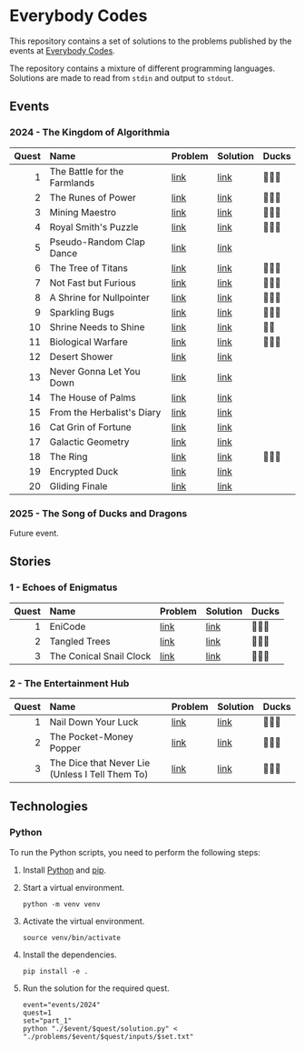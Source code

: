 # Everybody Codes

This repository contains a set of solutions to the problems published by the events
at [Everybody Codes](https://everybody.codes/).

The repository contains a mixture of different programming languages. Solutions are made to read from `stdin` and output
to `stdout`.

## Events

### 2024 - The Kingdom of Algorithmia

| Quest | Name                         | Problem                                              | Solution               | Ducks  |
|------:|:-----------------------------|:-----------------------------------------------------|:-----------------------|:-------|
|     1 | The Battle for the Farmlands | [link](https://everybody.codes/event/2024/quests/1)  | [link](events/2024/1)  | 🦆🦆🦆 |
|     2 | The Runes of Power           | [link](https://everybody.codes/event/2024/quests/2)  | [link](events/2024/2)  | 🦆🦆🦆 |
|     3 | Mining Maestro               | [link](https://everybody.codes/event/2024/quests/3)  | [link](events/2024/3)  | 🦆🦆🦆 |
|     4 | Royal Smith's Puzzle         | [link](https://everybody.codes/event/2024/quests/4)  | [link](events/2024/4)  | 🦆🦆🦆 |
|     5 | Pseudo-Random Clap Dance     | [link](https://everybody.codes/event/2024/quests/5)  | [link](events/2024/5)  |        |
|     6 | The Tree of Titans           | [link](https://everybody.codes/event/2024/quests/6)  | [link](events/2024/6)  | 🦆🦆🦆 |
|     7 | Not Fast but Furious         | [link](https://everybody.codes/event/2024/quests/7)  | [link](events/2024/7)  | 🦆🦆🦆 |
|     8 | A Shrine for Nullpointer     | [link](https://everybody.codes/event/2024/quests/8)  | [link](events/2024/8)  | 🦆🦆🦆 |
|     9 | Sparkling Bugs               | [link](https://everybody.codes/event/2024/quests/9)  | [link](events/2024/9)  | 🦆🦆🦆 |
|    10 | Shrine Needs to Shine        | [link](https://everybody.codes/event/2024/quests/10) | [link](events/2024/10) | 🦆🦆   |
|    11 | Biological Warfare           | [link](https://everybody.codes/event/2024/quests/11) | [link](events/2024/11) | 🦆🦆🦆 |
|    12 | Desert Shower                | [link](https://everybody.codes/event/2024/quests/12) | [link](events/2024/12) |        |
|    13 | Never Gonna Let You Down     | [link](https://everybody.codes/event/2024/quests/13) | [link](events/2024/13) |        |
|    14 | The House of Palms           | [link](https://everybody.codes/event/2024/quests/14) | [link](events/2024/14) |        |
|    15 | From the Herbalist's Diary   | [link](https://everybody.codes/event/2024/quests/15) | [link](events/2024/15) |        |
|    16 | Cat Grin of Fortune          | [link](https://everybody.codes/event/2024/quests/16) | [link](events/2024/16) |        |
|    17 | Galactic Geometry            | [link](https://everybody.codes/event/2024/quests/17) | [link](events/2024/17) |        |
|    18 | The Ring                     | [link](https://everybody.codes/event/2024/quests/18) | [link](events/2024/18) | 🦆🦆🦆 |
|    19 | Encrypted Duck               | [link](https://everybody.codes/event/2024/quests/19) | [link](events/2024/19) |        |
|    20 | Gliding Finale               | [link](https://everybody.codes/event/2024/quests/20) | [link](events/2024/20) |        |

### 2025 - The Song of Ducks and Dragons

Future event.

## Stories

### 1 - Echoes of Enigmatus

| Quest | Name                    | Problem                                          | Solution            | Ducks  |
|------:|:------------------------|:-------------------------------------------------|:--------------------|:-------|
|     1 | EniCode                 | [link](https://everybody.codes/story/1/quests/1) | [link](stories/1/1) | 🦆🦆🦆 |
|     2 | Tangled Trees           | [link](https://everybody.codes/story/1/quests/2) | [link](stories/1/2) | 🦆🦆🦆 |
|     3 | The Conical Snail Clock | [link](https://everybody.codes/story/1/quests/3) | [link](stories/1/3) | 🦆🦆🦆 |

### 2 - The Entertainment Hub

| Quest | Name                                            | Problem                                          | Solution            | Ducks  |
|------:|:------------------------------------------------|:-------------------------------------------------|:--------------------|:-------|
|     1 | Nail Down Your Luck                             | [link](https://everybody.codes/story/2/quests/1) | [link](stories/2/1) | 🦆🦆🦆 |
|     2 | The Pocket-Money Popper                         | [link](https://everybody.codes/story/2/quests/2) | [link](stories/2/2) | 🦆🦆🦆 |
|     3 | The Dice that Never Lie (Unless I Tell Them To) | [link](https://everybody.codes/story/2/quests/3) | [link](stories/2/3) | 🦆🦆🦆 |

## Technologies

### Python

To run the Python scripts, you need to perform the following steps:

1. Install [Python](https://www.python.org/) and [pip](https://pypi.org/project/pip/).

2. Start a virtual environment.
   ```shell
   python -m venv venv
   ```

3. Activate the virtual environment.
   ```shell
   source venv/bin/activate
   ```

4. Install the dependencies.
   ```shell
   pip install -e .
   ```

5. Run the solution for the required quest.
   ```shell
   event="events/2024"
   quest=1
   set="part_1"
   python "./$event/$quest/solution.py" < "./problems/$event/$quest/inputs/$set.txt"
   ```
